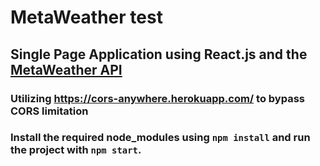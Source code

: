 # MetaWeather test

## Single Page Application using React.js and the [MetaWeather API](https://www.metaweather.com/api/)

### Utilizing https://cors-anywhere.herokuapp.com/ to bypass CORS limitation

### Install the required node_modules using `npm install` and run the project with `npm start`.